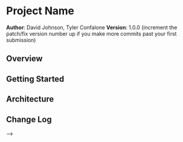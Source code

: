 # Project Name

**Author**: David Johnson, Tyler Confalone
**Version**: 1.0.0 (increment the patch/fix version number up if you make more commits past your first submission)

## Overview
<!-- This excercise is showing us all about static pages.  we are trying to build a page for bacon baseball and kittens.  Our goal is to have pictures of each and words describing each;  we want it to show in both mobile and desktop.  there is a feature where the nav bar changes into a hamburger menu if the width gets too thin.  -->

## Getting Started
<!-- user would first have to psuedo code once they figured out the problem domain
the user than would have to know how they wanted their page to look (create a wireframe)functionality considerations would come next.
once a user knows what outcome they are after they can start coding.  
coding starts with an over all layout and creating ur directories and folders.
 -->

## Architecture
<!-- 
Provide a detailed description of the application design. What technologies (languages, libraries, etc) you're using, and any other relevant design information. -->

## Change Log
<!-- Use this are to document the iterative changes made to your application as each feature is successfully implemented. Use time stamps. Here's an examples:

01-01-2001 4:59pm - Application now has a fully-functional express server, with GET and POST routes for the book resource.

## Credits and Collaborations
<!-- Give credit (and a link) to other people or resources that helped you build this application. -->
-->